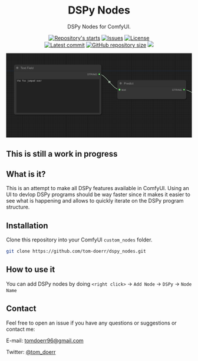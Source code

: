<h1 align="center">DSPy Nodes</h1>

<p align="center">
    DSPy Nodes for ComfyUI.
</p>

<p align="center">
    <a href="https://github.com/tom-doerr/dspy_nodes/stargazers"
        ><img
            src="https://img.shields.io/github/stars/tom-doerr/dspy_nodes?colorA=2c2837&colorB=c9cbff&style=for-the-badge&logo=starship style=flat-square"
            alt="Repository's starts"
    /></a>
    <a href="https://github.com/tom-doerr/dspy_nodes/issues"
        ><img
            src="https://img.shields.io/github/issues-raw/tom-doerr/dspy_nodes?colorA=2c2837&colorB=f2cdcd&style=for-the-badge&logo=starship style=flat-square"
            alt="Issues"
    /></a>
    <a href="https://github.com/tom-doerr/dspy_nodes/blob/main/LICENSE"
        ><img
            src="https://img.shields.io/github/license/tom-doerr/dspy_nodes?colorA=2c2837&colorB=b5e8e0&style=for-the-badge&logo=starship style=flat-square"
            alt="License"
    /><br />
    <a href="https://github.com/tom-doerr/dspy_nodes/commits/main"
		><img
			src="https://img.shields.io/github/last-commit/tom-doerr/dspy_nodes/main?colorA=2c2837&colorB=ddb6f2&style=for-the-badge&logo=starship style=flat-square"
			alt="Latest commit"
    /></a>
    <a href="https://github.com/tom-doerr/dspy_nodes"
        ><img
            src="https://img.shields.io/github/repo-size/tom-doerr/dspy_nodes?colorA=2c2837&colorB=89DCEB&style=for-the-badge&logo=starship style=flat-square"
            alt="GitHub repository size"
    /></a>

   <img src="https://badges.pufler.dev/visits/tom-doerr/dspy_nodes?style=for-the-badge&color=96CDFB&logoColor=white&labelColor=302D41"/>


</p>

<p align="center">
    <img src='https://github.com/tom-doerr/bins/raw/main/dspy_nodes/GQSYkC7W8AAnoXy.png'>
    <p align="center">
    </p>
</p>



## This is still a work in progress

## What is it?
This is an attempt to make all DSPy features available in ComfyUI.
Using an UI to devlop DSPy programs should be way faster since it makes it easier to see what is happening and allows to quickly iterate on the DSPy program structure.


## Installation
Clone this repository into your ComfyUI `custom_nodes` folder.
```bash
git clone https://github.com/tom-doerr/dspy_nodes.git
```

## How to use it
You can add DSPy nodes by doing `<right click>` -> `Add Node` -> `DSPy` -> `Node Name`


## Contact
Feel free to open an issue if you have any questions or suggestions or contact me: 

E-mail: [tomdoerr96@gmail.com](mailto:tomdoerr96@gmail.com)

Twitter: [@tom_doerr](https://x.com/tom_doerr)
